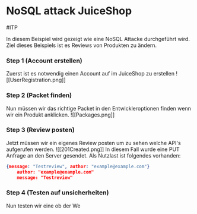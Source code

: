 # NoSQL attack JuiceShop
#ITP 

In diesem Beispiel wird gezeigt wie eine NoSQL Attacke durchgeführt wird. Ziel dieses Beispiels ist es Reviews von Produkten zu ändern.

### Step 1 (Account erstellen)
Zuerst ist es notwendig einen Account auf im JuiceShop zu erstellen
![[UserRegistration.png]]
### Step 2 (Packet finden)
Nun müssen wir das richtige Packet in den Entwickleroptionen finden wenn wir ein Produkt anklicken.
![[Packages.png]]

### Step 3 (Review posten)
Jetzt müssen wir ein eigenes Review posten um zu sehen welche API's aufgerufen werden.
![[201Created.png]]
In diesem Fall wurde eine PUT Anfrage an den Server gesendet. Als Nutzlast ist folgendes vorhanden:
```json
{message: "Testreview", author: "example@example.com"}
	author: "example@example.com"
	message: "Testreview"
```

### Step 4 (Testen auf unsicherheiten)
Nun testen wir eine ob der We
